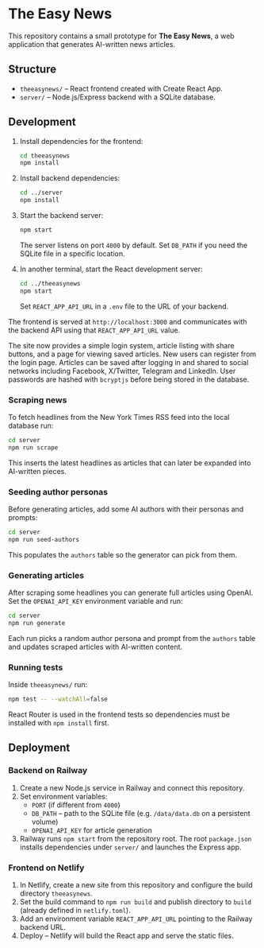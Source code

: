 # The Easy News

This repository contains a small prototype for **The Easy News**, a web application that generates AI-written news articles.

## Structure

- `theeasynews/` – React frontend created with Create React App.
- `server/` – Node.js/Express backend with a SQLite database.

## Development

1. Install dependencies for the frontend:
   ```bash
   cd theeasynews
   npm install
   ```

2. Install backend dependencies:
   ```bash
   cd ../server
   npm install
   ```

3. Start the backend server:
   ```bash
   npm start
   ```
   The server listens on port `4000` by default. Set `DB_PATH` if you need the
   SQLite file in a specific location.

4. In another terminal, start the React development server:
   ```bash
   cd ../theeasynews
   npm start
   ```
   Set `REACT_APP_API_URL` in a `.env` file to the URL of your backend.

The frontend is served at `http://localhost:3000` and communicates with the
backend API using that `REACT_APP_API_URL` value.

The site now provides a simple login system, article listing with share buttons, and a page for viewing saved articles. New users can register from the login page. Articles can be saved after logging in and shared to social networks including Facebook, X/Twitter, Telegram and LinkedIn. User passwords are hashed with `bcryptjs` before being stored in the database.

### Scraping news

To fetch headlines from the New York Times RSS feed into the local database run:

```bash
cd server
npm run scrape
```

This inserts the latest headlines as articles that can later be expanded into AI-written pieces.

### Seeding author personas

Before generating articles, add some AI authors with their personas and prompts:

```bash
cd server
npm run seed-authors
```

This populates the `authors` table so the generator can pick from them.

### Generating articles

After scraping some headlines you can generate full articles using OpenAI. Set
the `OPENAI_API_KEY` environment variable and run:

```bash
cd server
npm run generate
```

Each run picks a random author persona and prompt from the `authors` table
and updates scraped articles with AI-written content.

### Running tests

Inside `theeasynews/` run:

```bash
npm test -- --watchAll=false
```

React Router is used in the frontend tests so dependencies must be installed with `npm install` first.

## Deployment

### Backend on Railway

1. Create a new Node.js service in Railway and connect this repository.
2. Set environment variables:
   - `PORT` (if different from `4000`)
   - `DB_PATH` – path to the SQLite file (e.g. `/data/data.db` on a persistent volume)
   - `OPENAI_API_KEY` for article generation
3. Railway runs `npm start` from the repository root. The root `package.json`
   installs dependencies under `server/` and launches the Express app.

### Frontend on Netlify

1. In Netlify, create a new site from this repository and configure the build directory `theeasynews`.
2. Set the build command to `npm run build` and publish directory to `build` (already defined in `netlify.toml`).
3. Add an environment variable `REACT_APP_API_URL` pointing to the Railway backend URL.
4. Deploy – Netlify will build the React app and serve the static files.

